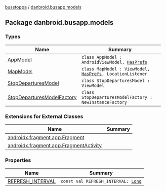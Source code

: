 [busstoppa](../index.md) / [danbroid.busapp.models](./index.md)

## Package danbroid.busapp.models

### Types

| Name | Summary |
|---|---|
| [AppModel](-app-model/index.md) | `class AppModel : AndroidViewModel, `[`HasPrefs`](../danbroid.busapp.utils/-has-prefs/index.md) |
| [MapModel](-map-model/index.md) | `class MapModel : ViewModel, `[`HasPrefs`](../danbroid.busapp.utils/-has-prefs/index.md)`, LocationListener` |
| [StopDeparturesModel](-stop-departures-model/index.md) | `class StopDeparturesModel : ViewModel` |
| [StopDeparturesModelFactory](-stop-departures-model-factory/index.md) | `class StopDeparturesModelFactory : NewInstanceFactory` |

### Extensions for External Classes

| Name | Summary |
|---|---|
| [androidx.fragment.app.Fragment](androidx.fragment.app.-fragment/index.md) |  |
| [androidx.fragment.app.FragmentActivity](androidx.fragment.app.-fragment-activity/index.md) |  |

### Properties

| Name | Summary |
|---|---|
| [REFRESH_INTERVAL](-r-e-f-r-e-s-h_-i-n-t-e-r-v-a-l.md) | `const val REFRESH_INTERVAL: `[`Long`](https://kotlinlang.org/api/latest/jvm/stdlib/kotlin/-long/index.html) |
